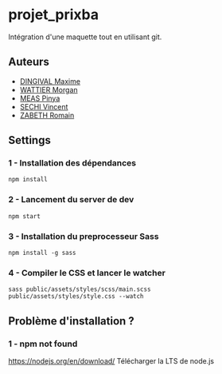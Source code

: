 # projet_prixba

Intégration d'une maquette tout en utilisant git.

## Auteurs

- [DINGIVAL Maxime](https://github.com/Wakksou)
- [WATTIER Morgan](https://github.com/Nagromn)
- [MEAS Pinya](https://github.com/mileina)
- [SECHI Vincent](https://github.com/VincentSechi)
- [ZABETH Romain](https://github.com/Zabesu28)

## Settings

### 1 - Installation des dépendances
```npm install```

### 2 - Lancement du server de dev
```npm start```

### 3 - Installation du preprocesseur Sass
```npm install -g sass```

### 4 - Compiler le CSS et lancer le watcher
```sass public/assets/styles/scss/main.scss public/assets/styles/style.css --watch```

## Problème d'installation ?
### 1 - npm not found
https://nodejs.org/en/download/
Télécharger la LTS de node.js
